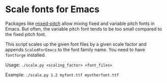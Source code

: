 # Scale fonts for Emacs

Packages like [mixed-pitch](https://gitlab.com/jabranham/mixed-pitch) allow mixing fixed and variable pitch fonts in Emacs. But often, the variable pitch font tends to be too small compared to the fixed pitch font.

This script scales up the given font files by a given scale factor and appends `ScaledForEmacs` to the font family name. You need to have `fontforge` installed.

Usage: 
`./scale.py <scaling_factor> <font_files>`

Example: 
`./scale.py 1.2 myfont.ttf myotherfont.ttf`


